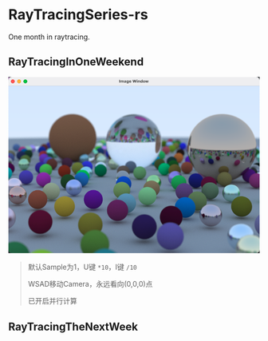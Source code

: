 # RayTracingSeries-rs

One month in raytracing.

## RayTracingInOneWeekend

![img](outputs/hi_sampler.png)

> 默认Sample为1，U键 `*10`，I键 `/10` 
>
> WSAD移动Camera，永远看向(0,0,0)点
>
> 已开启并行计算

## RayTracingTheNextWeek
